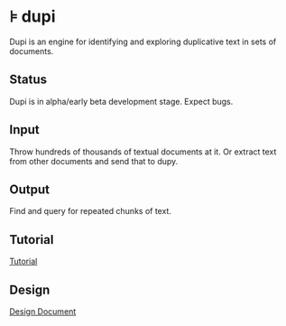 # ⊧ dupi

Dupi is an engine for identifying and exploring duplicative text in sets of
documents.

## Status

Dupi is in alpha/early beta development stage.  Expect bugs.

## Input

Throw hundreds of thousands of textual documents at it.  Or extract text from
other documents and send that to dupy.

## Output

Find and query for repeated chunks of text.

## Tutorial 

[Tutorial](docs/tutorial.md)

## Design

[Design Document](docs/design.md)

